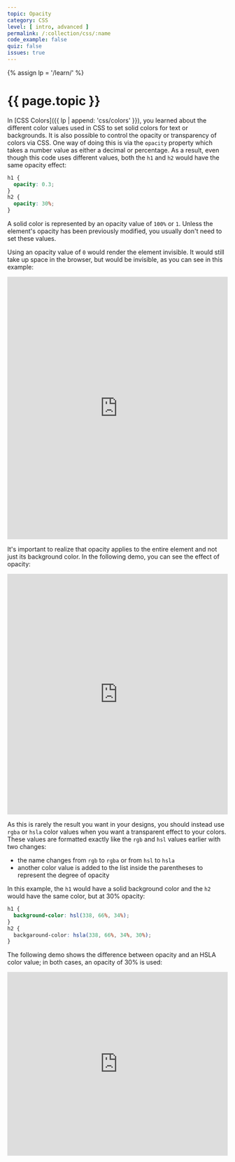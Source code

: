 ```yaml
---
topic: Opacity
category: CSS
level: [ intro, advanced ]
permalink: /:collection/css/:name
code_example: false
quiz: false
issues: true
---
```


{% assign lp = '/learn/' %}


# {{ page.topic }}

In [CSS Colors]({{ lp | append: 'css/colors' }}), you learned about the different color values used in CSS to set solid colors for text or backgrounds. It is also possible to control the opacity or transparency of colors via CSS. One way of doing this is via the `opacity` property which takes a number value as either a decimal or percentage. As a result, even though this code uses different values, both the `h1` and `h2` would have the same opacity effect:

```css
h1 {
  opacity: 0.3;
}
h2 {
  opacity: 30%;
}
```

A solid color is represented by an opacity value of `100%` or `1`. Unless the element's opacity has been previously modified, you usually don't need to set these values.

Using an opacity value of `0` would render the element invisible. It would still take up space in the browser, but would be invisible, as you can see in this example:

<div class="glitch-embed-wrap" style="height: 600px; width: 100%;">
  <iframe
    src="https://glitch.com/embed/#!/embed/css-opacity-1?path=index.html&previewSize=100&sidebarCollapsed=true"
    title="css-opacity-1 on Glitch"
    allow="geolocation; microphone; camera; midi; vr; encrypted-media"
    style="height: 100%; width: 100%; border: 0;">
  </iframe>
</div>

It's important to realize that opacity applies to the entire element and not just its background color. In the following demo, you can see the effect of opacity:

<div class="glitch-embed-wrap" style="height: 550px; width: 100%;">
  <iframe
    src="https://glitch.com/embed/#!/embed/css-opacity-2?path=styles.css&previewSize=100&sidebarCollapsed=true"
    title="css-opacity on Glitch"
    allow="geolocation; microphone; camera; midi; vr; encrypted-media"
    style="height: 100%; width: 100%; border: 0;">
  </iframe>
</div>

As this is rarely the result you want in your designs, you should instead use `rgba` or `hsla` color values when you want a transparent effect to your colors. These values are formatted exactly like the `rgb` and `hsl` values earlier with two changes:

- the name changes from `rgb` to `rgba` or from `hsl` to `hsla`
- another color value is added to the list inside the parentheses to represent the degree of opacity

In this example, the `h1` would have a solid background color and the `h2` would have the same color, but at 30% opacity:

```css
h1 {
  background-color: hsl(338, 66%, 34%);
}
h2 {
  backgaround-color: hsla(338, 66%, 34%, 30%);
}
```

The following demo shows the difference between opacity and an HSLA color value; in both cases, an opacity of 30% is used:

<div class="glitch-embed-wrap" style="height: 420px; width: 100%;">
  <iframe
    src="https://glitch.com/embed/#!/embed/css-alpha?path=styles.css&previewSize=100&sidebarCollapsed=true"
    title="css-alpha on Glitch"
    allow="geolocation; microphone; camera; midi; vr; encrypted-media"
    style="height: 100%; width: 100%; border: 0;">
  </iframe>
</div>
